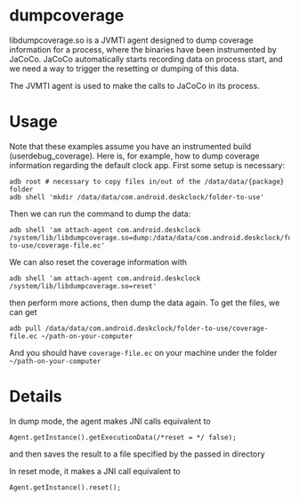 # dumpcoverage

libdumpcoverage.so is a JVMTI agent designed to dump coverage information for a process, where the binaries have been instrumented by JaCoCo. JaCoCo automatically starts recording data on process start, and we need a way to trigger the resetting or dumping of this data.

The JVMTI agent is used to make the calls to JaCoCo in its process.

# Usage

Note that these examples assume you have an instrumented build (userdebug_coverage). Here is, for example, how to dump coverage information regarding the default clock app. First some setup is necessary:

```
adb root # necessary to copy files in/out of the /data/data/{package} folder
adb shell 'mkdir /data/data/com.android.deskclock/folder-to-use'
```

Then we can run the command to dump the data:

```
adb shell 'am attach-agent com.android.deskclock /system/lib/libdumpcoverage.so=dump:/data/data/com.android.deskclock/folder-to-use/coverage-file.ec'
```

We can also reset the coverage information with

```
adb shell 'am attach-agent com.android.deskclock /system/lib/libdumpcoverage.so=reset'
```

then perform more actions, then dump the data again. To get the files, we can get

```
adb pull /data/data/com.android.deskclock/folder-to-use/coverage-file.ec ~/path-on-your-computer
```

And you should have `coverage-file.ec` on your machine under the folder `~/path-on-your-computer`

# Details

In dump mode, the agent makes JNI calls equivalent to

```
Agent.getInstance().getExecutionData(/*reset = */ false);
```

and then saves the result to a file specified by the passed in directory

In reset mode, it makes a JNI call equivalent to

```
Agent.getInstance().reset();
```
